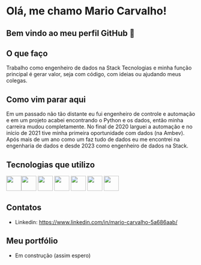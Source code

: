 # Olá, me chamo Mario Carvalho! 
## Bem vindo ao meu perfil GitHub 👋

## O que faço

Trabalho como engenheiro de dados na Stack Tecnologias e minha função principal é gerar valor, seja com código, com ideias ou ajudando meus colegas. 

## Como vim parar aqui

Em um passado não tão distante eu fui engenheiro de controle e automação e em um projeto acabei encontrando o Python e os dados, então minha carreira mudou completamente. No final de 2020 larguei a automação e no início de 2021 tive minha primeira oportunidade com dados (na Ambev). Após mais de um ano como um faz tudo de dados eu me encontrei na engenharia de dados e desde 2023 como engenheiro de dados na Stack.

## Tecnologias que utilizo

<img loading="lazy" src="https://cdn.jsdelivr.net/gh/devicons/devicon@latest/icons/python/python-original-wordmark.svg" width="40" height="40"/><img loading="lazy" src="https://cdn.jsdelivr.net/gh/devicons/devicon@latest/icons/amazonwebservices/amazonwebservices-original-wordmark.svg" width="40" height="40"/>
<img loading="lazy" src="https://cdn.jsdelivr.net/gh/devicons/devicon@latest/icons/apacheairflow/apacheairflow-original-wordmark.svg" width="40" height="40"/>
<img loading="lazy" src="https://cdn.jsdelivr.net/gh/devicons/devicon@latest/icons/docker/docker-original-wordmark.svg" width="40" height="40"/>
<img loading="lazy" src="https://cdn.jsdelivr.net/gh/devicons/devicon@latest/icons/terraform/terraform-original-wordmark.svg" width="40" height="40"/>
<img loading="lazy" src="https://cdn.jsdelivr.net/gh/devicons/devicon@latest/icons/git/git-original-wordmark.svg" width="40" height="40"/>
<img loading="lazy" src="https://cdn.jsdelivr.net/gh/devicons/devicon@latest/icons/linux/linux-original.svg" width="40" height="40"/>

## Contatos
- Linkedin: https://www.linkedin.com/in/mario-carvalho-5a686aab/

## Meu portfólio

- Em construção (assim espero)
